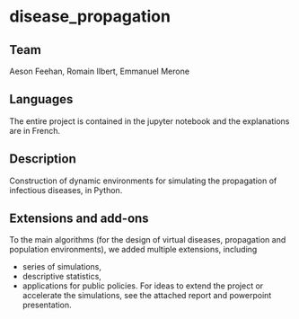 # disease_propagation

## Team
Aeson Feehan, Romain Ilbert, Emmanuel Merone

## Languages
The entire project is contained in the jupyter notebook and the explanations are in French.

## Description
Construction of dynamic environments for simulating the propagation of infectious diseases, in Python.

## Extensions and add-ons
To the main algorithms (for the design of virtual diseases, propagation and population environments), we added multiple extensions, including
- series of simulations,
- descriptive statistics,
- applications for public policies.
For ideas to extend the project or accelerate the simulations, see the attached report and powerpoint presentation.
